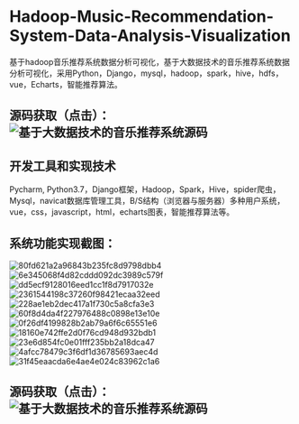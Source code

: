 # Hadoop-Music-Recommendation-System-Data-Analysis-Visualization
基于hadoop音乐推荐系统数据分析可视化，基于大数据技术的音乐推荐系统数据分析可视化，采用Python，Django，mysql，hadoop，spark，hive，hdfs，vue，Echarts，智能推荐算法。


## 源码获取（点击）：![基于大数据技术的音乐推荐系统源码]([https://github.com/user-att基于chments/assets/cf6873c5-57c4-4099-81fe-9832f4e4a29d](https://download.csdn.net/download/weixin_46115961/90708190?spm=1001.2014.3001.5503))


## 开发工具和实现技术
Pycharm, Python3.7，Django框架，Hadoop，Spark，Hive，spider爬虫，Mysql，navicat数据库管理工具，B/S结构（浏览器与服务器）多种用户系统，vue，css，javascript，html，echarts图表，智能推荐算法等。


## 系统功能实现截图：
![80fd621a2a96843b235fc8d9798dbb4](https://github.com/user-attachments/assets/b7ab8c35-a8b5-4b88-b6c8-105a22d5c5ff)
![6e345068f4d82cddd092dc3989c579f](https://github.com/user-attachments/assets/3e7d03eb-e95a-466b-bc2c-c6bfdb00d4bc)
![dd5ecf9128016eed1cc1f8d7917032e](https://github.com/user-attachments/assets/3134d56f-54cf-4b52-85ff-2ce32474ad94)
![2361544198c37260f98421ecaa32eed](https://github.com/user-attachments/assets/35780aa9-b48b-4376-aa76-500b0781db8e)
![228ae1eb2dec417a1f730c5a8cfa3e3](https://github.com/user-attachments/assets/fb29e6b5-06df-4f66-8549-88a197489851)
![60f8d4da4f227976488c0898e13e10e](https://github.com/user-attachments/assets/577ca56b-77ac-4e44-8e28-32e7d796ec86)
![0f26df4199828b2ab79a6f6c65551e6](https://github.com/user-attachments/assets/04feee29-dc96-4e7e-b3e0-b3846a03dc2f)
![18160e742ffe2d0f76cd948d932bdb1](https://github.com/user-attachments/assets/7dee4e25-be6c-4709-a73a-ebc0adb61c45)
![23e6d854fc0e01fff235bb2a18dca47](https://github.com/user-attachments/assets/7a3ce6f7-403a-40fe-a4c5-11416af0f68b)
![4afcc78479c3f6df1d36785693aec4d](https://github.com/user-attachments/assets/ca5d8e04-af2e-4925-b5fa-88783bc9c74f)
![31f45eaacda6e4ae4e024c83962c1a6](https://github.com/user-attachments/assets/cf6873c5-57c4-4099-81fe-9832f4e4a29d)


## 源码获取（点击）：![基于大数据技术的音乐推荐系统源码]([https://github.com/user-att基于chments/assets/cf6873c5-57c4-4099-81fe-9832f4e4a29d](https://download.csdn.net/download/weixin_46115961/90708190?spm=1001.2014.3001.5503))
